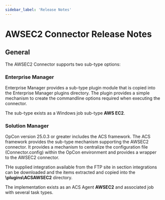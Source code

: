 ```yaml
---
sidebar_label: 'Release Notes'
---
```


# AWSEC2 Connector Release Notes

## General

The AWSEC2 Connector supports two sub-type options:

### Enterprise Manager
Enterprise Manager provides a sub-type plugin module that is copied into the Enterprise Manager plugins directory. The plugin provides a simple mechanism to create the commandline options required when executing the connector.

The sub-type exists as a Windows job sub-type **AWS EC2**. 

### Solution Manager
OpCon version 25.0.3 or greater includes the ACS framework. The ACS framework provides the sub-type mechanism supporting the AWSEC2 connector. It provides a mechanism to centralize the configuration file (Connector.config) within the OpCon environment and provides a wrapper to the AWSEC2 connector. 

THe supplied integration available from the FTP site in section integrations can be downloaded and the items extracted and copied into the **\\plugins\\ACSAWSEC2** directory. 

The implementation exists as an ACS Agent **AWSEC2** and associated job with several task types.

